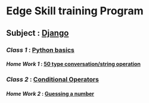 # Edge Skill training Program
## Subject : [Django](https://www.djangoproject.com/)

### ***Class 1*** : [Python basics](https://github.com/MM-Mamunn/Edge-SkillTraining-Django/blob/main/Python_basics.py)
#### ***Home Work 1*** : [50 type conversation/string operation](https://github.com/MM-Mamunn/Edge-SkillTraining-Django/blob/main/HomeWork1.py)

### ***Class 2*** : [Conditional Operators](https://github.com/MM-Mamunn/Edge-SkillTraining-Django/blob/main/C2_ConditionalOperator.py)
#### ***Home Work 2*** : [Guessing a number]([https://github.com/MM-Mamunn/Edge-SkillTraining-Django/blob/main/HomeWork1.py](https://github.com/MM-Mamunn/Edge-SkillTraining-Django/blob/main/HomeWork2.py))
